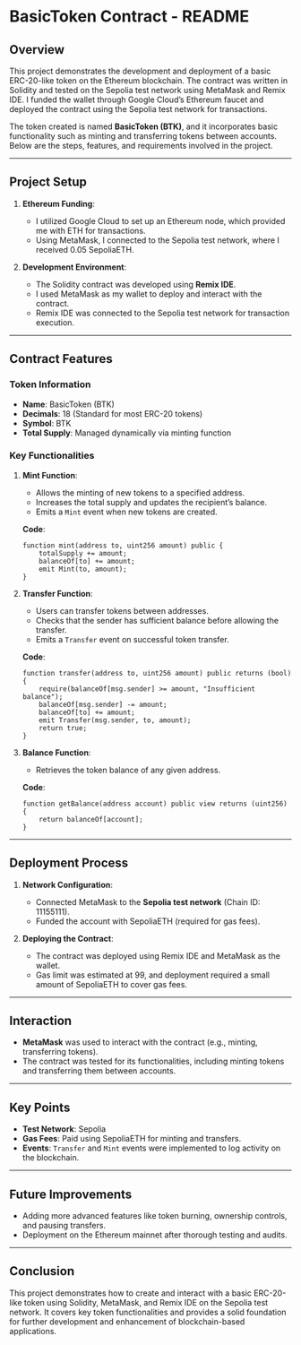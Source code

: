 
# BasicToken Contract - README

## Overview

This project demonstrates the development and deployment of a basic ERC-20-like token on the Ethereum blockchain. The contract was written in Solidity and tested on the Sepolia test network using MetaMask and Remix IDE. I funded the wallet through Google Cloud’s Ethereum faucet and deployed the contract using the Sepolia test network for transactions.

The token created is named **BasicToken (BTK)**, and it incorporates basic functionality such as minting and transferring tokens between accounts. Below are the steps, features, and requirements involved in the project.

---

## Project Setup

1. **Ethereum Funding**:
    - I utilized Google Cloud to set up an Ethereum node, which provided me with ETH for transactions.
    - Using MetaMask, I connected to the Sepolia test network, where I received 0.05 SepoliaETH.

2. **Development Environment**:
    - The Solidity contract was developed using **Remix IDE**.
    - I used MetaMask as my wallet to deploy and interact with the contract.
    - Remix IDE was connected to the Sepolia test network for transaction execution.

---

## Contract Features

### Token Information
- **Name**: BasicToken (BTK)
- **Decimals**: 18 (Standard for most ERC-20 tokens)
- **Symbol**: BTK
- **Total Supply**: Managed dynamically via minting function

### Key Functionalities

1. **Mint Function**:
    - Allows the minting of new tokens to a specified address.
    - Increases the total supply and updates the recipient’s balance.
    - Emits a `Mint` event when new tokens are created.

   **Code**:
   ```solidity
   function mint(address to, uint256 amount) public {
       totalSupply += amount;
       balanceOf[to] += amount;
       emit Mint(to, amount);
   }
   ```

2. **Transfer Function**:
    - Users can transfer tokens between addresses.
    - Checks that the sender has sufficient balance before allowing the transfer.
    - Emits a `Transfer` event on successful token transfer.

   **Code**:
   ```solidity
   function transfer(address to, uint256 amount) public returns (bool) {
       require(balanceOf[msg.sender] >= amount, "Insufficient balance");
       balanceOf[msg.sender] -= amount;
       balanceOf[to] += amount;
       emit Transfer(msg.sender, to, amount);
       return true;
   }
   ```

3. **Balance Function**:
    - Retrieves the token balance of any given address.
    
   **Code**:
   ```solidity
   function getBalance(address account) public view returns (uint256) {
       return balanceOf[account];
   }
   ```

---

## Deployment Process

1. **Network Configuration**:
    - Connected MetaMask to the **Sepolia test network** (Chain ID: 11155111).
    - Funded the account with SepoliaETH (required for gas fees).
    
2. **Deploying the Contract**:
    - The contract was deployed using Remix IDE and MetaMask as the wallet.
    - Gas limit was estimated at 99, and deployment required a small amount of SepoliaETH to cover gas fees.

---

## Interaction

- **MetaMask** was used to interact with the contract (e.g., minting, transferring tokens).
- The contract was tested for its functionalities, including minting tokens and transferring them between accounts.

---

## Key Points

- **Test Network**: Sepolia
- **Gas Fees**: Paid using SepoliaETH for minting and transfers.
- **Events**: `Transfer` and `Mint` events were implemented to log activity on the blockchain.

---

## Future Improvements

- Adding more advanced features like token burning, ownership controls, and pausing transfers.
- Deployment on the Ethereum mainnet after thorough testing and audits.

---

## Conclusion

This project demonstrates how to create and interact with a basic ERC-20-like token using Solidity, MetaMask, and Remix IDE on the Sepolia test network. It covers key token functionalities and provides a solid foundation for further development and enhancement of blockchain-based applications.
